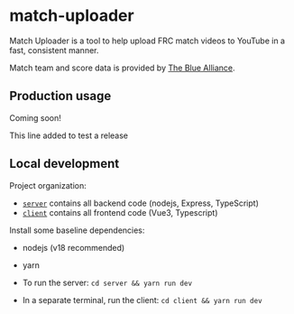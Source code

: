 # match-uploader

Match Uploader is a tool to help upload FRC match videos to YouTube in a fast, consistent manner.

Match team and score data is provided by [The Blue Alliance](https://www.thebluealliance.com).

## Production usage

Coming soon!

This line added to test a release

## Local development

Project organization:
 - [`server`](server) contains all backend code (nodejs, Express, TypeScript)
 - [`client`](client) contains all frontend code (Vue3, Typescript)

Install some baseline dependencies:
  - nodejs (v18 recommended)
  - yarn

- To run the server: `cd server && yarn run dev`
- In a separate terminal, run the client: `cd client && yarn run dev`

